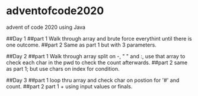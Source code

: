 # adventofcode2020
advent of code 2020
using Java

##Day 1
##part 1
Walk through array and brute force everythint until there is one outcome.
##part 2
Same as part 1 but with 3 parameters.

##Day 2
##part 1
Walk through array split on -, " " and :, use that array to check each char in the pwd to check the count afterwards.
##part 2
same as part 1; but use chars on index for condition.

##Day 3
##part 1
loop thru array and check char on postion for '#' and count.
##part 2
part 1 + using input values or finals.
